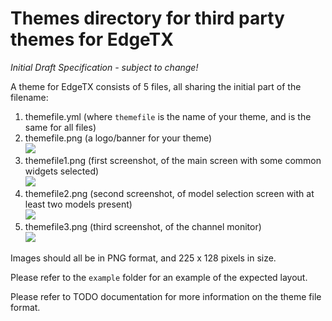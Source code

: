 # Themes directory for third party themes for EdgeTX

*Initial Draft Specification - subject to change!*

A theme for EdgeTX consists of 5 files, all sharing the initial part of the filename:
<ol>
  <li>themefile.yml (where <code>themefile</code> is the name of your theme, and is the same for all files)</li>
  <li>
    themefile.png (a logo/banner for your theme)
    <br><img src="https://raw.githubusercontent.com/EdgeTX/themes/main/example/ETX.png">
  </li>
  <li>
    themefile1.png (first screenshot, of the main screen with some common widgets selected)
    <br><img src="https://github.com/EdgeTX/themes/blob/main/example/ETX1.png">
  </li>
  <li>
    themefile2.png (second screenshot, of model selection screen with at least two models present)  
    <br><img src="https://github.com/EdgeTX/themes/blob/main/example/ETX2.png">
  </li>
  <li>
    themefile3.png (third screenshot, of the channel monitor)  
    <br><img src="https://github.com/EdgeTX/themes/blob/main/example/ETX3.png">
  </li>
</ol>

Images should all be in PNG format, and 225 x 128 pixels in size.

Please refer to the `example` folder for an example of the expected layout.

Please refer to TODO documentation for more information on the theme file format.
